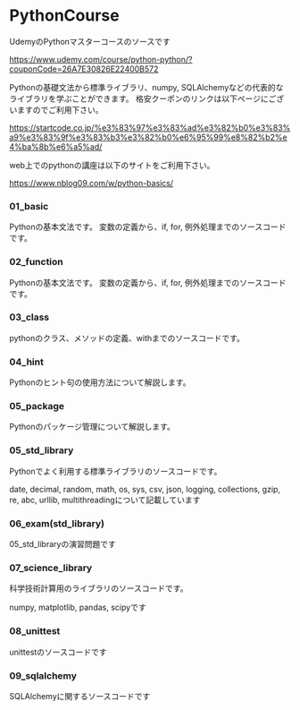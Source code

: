 # PythonCourse
UdemyのPythonマスターコースのソースです



https://www.udemy.com/course/python-python/?couponCode=26A7E30826E22400B572



Pythonの基礎文法から標準ライブラリ、numpy, SQLAlchemyなどの代表的なライブラリを学ぶことができます。
格安クーポンのリンクは以下ページにございますのでご利用下さい。

https://startcode.co.jp/%e3%83%97%e3%83%ad%e3%82%b0%e3%83%a9%e3%83%9f%e3%83%b3%e3%82%b0%e6%95%99%e8%82%b2%e4%ba%8b%e6%a5%ad/

web上でのpythonの講座は以下のサイトをご利用下さい。

https://www.nblog09.com/w/python-basics/

### 01_basic
Pythonの基本文法です。
変数の定義から、if, for, 例外処理までのソースコードです。

### 02_function
Pythonの基本文法です。
変数の定義から、if, for, 例外処理までのソースコードです。

### 03_class

pythonのクラス、メソッドの定義、withまでのソースコードです。

### 04_hint

Pythonのヒント句の使用方法について解説します。

### 05_package

Pythonのパッケージ管理について解説します。

### 05_std_library

Pythonでよく利用する標準ライブラリのソースコードです。

date, decimal, random, math, os, sys, csv, json, logging, collections, gzip, re, abc, urllib, multithreadingについて記載しています

### 06_exam(std_library)

05_std_libraryの演習問題です

### 07_science_library

科学技術計算用のライブラリのソースコードです。

numpy, matplotlib, pandas, scipyです

### 08_unittest

unittestのソースコードです

### 09_sqlalchemy

SQLAlchemyに関するソースコードです